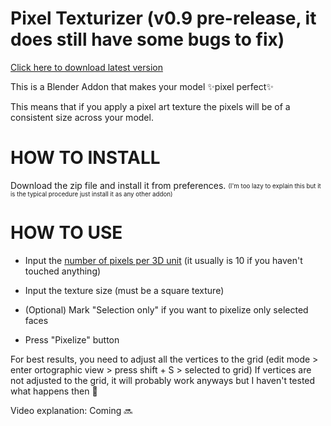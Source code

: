 # Pixel Texturizer (v0.9 pre-release, it does still have some bugs to fix)

[Click here to download latest version](https://github.com/RabidTunes/pixeltexturizer/releases/download/0.9/RabidPixelTexturizer-0.9.zip)

This is a Blender Addon that makes your model ✨pixel perfect✨

This means that if you apply a pixel art texture the pixels will be of a consistent size across your model.

# HOW TO INSTALL

Download the zip file and install it from preferences. <sub><sup>(I'm too lazy to explain this but it is the typical procedure just install it as any other addon)</sup></sub>

# HOW TO USE

- Input the [number of pixels per 3D unit](https://github.com/RabidTunes/pixeltexturizer/blob/main/FAQ.md) (it usually is 10 if you haven't touched anything)

- Input the texture size (must be a square texture)

- (Optional) Mark "Selection only" if you want to pixelize only selected faces

- Press "Pixelize" button

For best results, you need to adjust all the vertices to the grid (edit mode > enter ortographic view > press shift + S > selected to grid)
If vertices are not adjusted to the grid, it will probably work anyways but I haven't tested what happens then 👀

Video explanation: Coming 🔜
